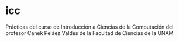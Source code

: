 # icc
Prácticas del curso de Introducción a Ciencias de la Computación 
del profesor Canek Peláez Valdés de la Facultad de Ciencias de la UNAM
